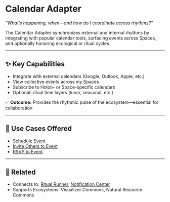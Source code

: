 # Calendar Adapter

_“What’s happening, when—and how do I coordinate across rhythms?”_

The Calendar Adapter synchronizes external and internal rhythms by integrating with popular calendar tools, surfacing events across Spaces, and optionally honoring ecological or ritual cycles.

---

## ✨ Key Capabilities

- Integrate with external calendars (Google, Outlook, Apple, etc.)
- View collective events across my Spaces
- Subscribe to Holon- or Space-specific calendars
- Optional: ritual time layers (lunar, seasonal, etc.)

✅ **Outcome:** Provides the rhythmic pulse of the ecosystem—essential for collaboration

---

## 🧰 Use Cases Offered

- [Schedule Event](../use-cases/schedule-event.md)
- [Invite Others to Event](../use-cases/invite-to-event.md)
- [RSVP to Event](../use-cases/rsvp-to-event.md)

---

## 🔗 Related

- Connects to: [Ritual Runner](./ritual-runner.md), [Notification Center](./notification-center.md)
- Supports Ecosystems: Visualizer Commons, Natural Resource Commons